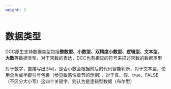 ```yaml
---
weight: 3
---
```


# 数据类型

DCC原生支持数据类型包括**整数型、小数型、双精度小数型、逻辑型、文本型、大数**等数据类型，对于常数的表达，DCC也有相应的符号来描述常数的数据类型

对于数字，直接写出即可，是否小数会根据前后的代码智能判断，对于文本型，使用全角或半脚引号包裹（参见敏感性章节的示例），对于真、假、true、FALSE（不区分大小写）这四个关键字，则认为是逻辑型数据（布尔型）
